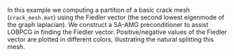 In this example we computing a partition of a basic crack mesh (`crack_mesh.mat`)
using the Fiedler vector (the second lowest eigenmode of the graph laplacian).
We construct a SA-AMG preconditioner to assist LOBPCG in finding the Fiedler
vector.  Positive/negative values of the Fiedler vector are plotted in
different colors, illustrating the natural splitting this mesh.
